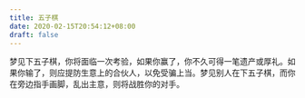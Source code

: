 ```yaml
---
title: 五子棋
date: 2020-02-15T20:54:12+08:00
draft: false
---
```


梦见下五子棋，你将面临一次考验，如果你赢了，你不久可得一笔遗产或厚礼。如果你输了，则应提防生意上的合伙人，以免受骗上当。梦见别人在下五子棋，而你在旁边指手画脚，乱出主意，则将战胜你的对手。